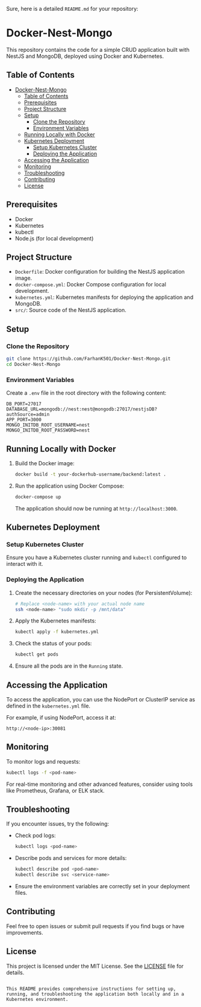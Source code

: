 Sure, here is a detailed `README.md` for your repository:

# Docker-Nest-Mongo

This repository contains the code for a simple CRUD application built with NestJS and MongoDB, deployed using Docker and Kubernetes.

## Table of Contents

- [Docker-Nest-Mongo](#docker-nest-mongo)
  - [Table of Contents](#table-of-contents)
  - [Prerequisites](#prerequisites)
  - [Project Structure](#project-structure)
  - [Setup](#setup)
    - [Clone the Repository](#clone-the-repository)
    - [Environment Variables](#environment-variables)
  - [Running Locally with Docker](#running-locally-with-docker)
  - [Kubernetes Deployment](#kubernetes-deployment)
    - [Setup Kubernetes Cluster](#setup-kubernetes-cluster)
    - [Deploying the Application](#deploying-the-application)
  - [Accessing the Application](#accessing-the-application)
  - [Monitoring](#monitoring)
  - [Troubleshooting](#troubleshooting)
  - [Contributing](#contributing)
  - [License](#license)

## Prerequisites

- Docker
- Kubernetes
- kubectl
- Node.js (for local development)

## Project Structure

- `Dockerfile`: Docker configuration for building the NestJS application image.
- `docker-compose.yml`: Docker Compose configuration for local development.
- `kubernetes.yml`: Kubernetes manifests for deploying the application and MongoDB.
- `src/`: Source code of the NestJS application.

## Setup

### Clone the Repository

```bash
git clone https://github.com/FarhanK501/Docker-Nest-Mongo.git
cd Docker-Nest-Mongo
```

### Environment Variables

Create a `.env` file in the root directory with the following content:

```plaintext
DB_PORT=27017
DATABASE_URL=mongodb://nest:nest@mongodb:27017/nestjsDB?authSource=admin
APP_PORT=3000
MONGO_INITDB_ROOT_USERNAME=nest
MONGO_INITDB_ROOT_PASSWORD=nest
```

## Running Locally with Docker

1. Build the Docker image:

    ```bash
    docker build -t your-dockerhub-username/backend:latest .
    ```

2. Run the application using Docker Compose:

    ```bash
    docker-compose up
    ```

    The application should now be running at `http://localhost:3000`.

## Kubernetes Deployment

### Setup Kubernetes Cluster

Ensure you have a Kubernetes cluster running and `kubectl` configured to interact with it.

### Deploying the Application

1. Create the necessary directories on your nodes (for PersistentVolume):

    ```bash
    # Replace <node-name> with your actual node name
    ssh <node-name> "sudo mkdir -p /mnt/data"
    ```

2. Apply the Kubernetes manifests:

    ```bash
    kubectl apply -f kubernetes.yml
    ```

3. Check the status of your pods:

    ```bash
    kubectl get pods
    ```

4. Ensure all the pods are in the `Running` state.

## Accessing the Application

To access the application, you can use the NodePort or ClusterIP service as defined in the `kubernetes.yml` file.

For example, if using NodePort, access it at:

```
http://<node-ip>:30081
```

## Monitoring

To monitor logs and requests:

```bash
kubectl logs -f <pod-name>
```

For real-time monitoring and other advanced features, consider using tools like Prometheus, Grafana, or ELK stack.

## Troubleshooting

If you encounter issues, try the following:

- Check pod logs:

    ```bash
    kubectl logs <pod-name>
    ```

- Describe pods and services for more details:

    ```bash
    kubectl describe pod <pod-name>
    kubectl describe svc <service-name>
    ```

- Ensure the environment variables are correctly set in your deployment files.

## Contributing

Feel free to open issues or submit pull requests if you find bugs or have improvements.

## License

This project is licensed under the MIT License. See the [LICENSE](LICENSE) file for details.
```

This README provides comprehensive instructions for setting up, running, and troubleshooting the application both locally and in a Kubernetes environment.
